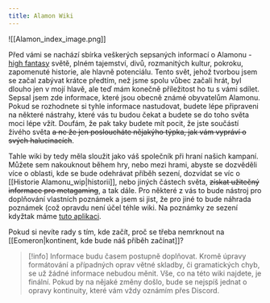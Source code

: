 ```yaml
---
title: Alamon Wiki
---
```

![[Alamon_index_image.png]]


Před vámi se nachází sbírka veškerých sepsaných informací o Alamonu - <a href="https://cs.wikipedia.org/wiki/Vysoká_fantasy" target="_blank">high fantasy</a> světě, plném tajemství, divů, rozmanitých kultur, pokroku, zapomenuté historie, ale hlavně potenciálu. 
Tento svět, jehož tvorbou jsem se začal zabývat krátce předtím, než jsme spolu vůbec začali hrát, byl dlouho jen v mojí hlavě, ale teď mám konečně příležitost ho tu s vámi sdílet. Sepsal jsem zde informace, které jsou obecně známé obyvatelům Alamonu. Pokud se rozhodnete si tyhle informace nastudovat, budete lépe připraveni na některé nástrahy, které vás tu budou čekat a budete se do toho světa moci lépe vžít. Doufám, že pak taky budete mít pocit, že jste součástí živého světa ~~a ne že jen posloucháte nějakýho týpka, jak vám vypráví o svých halucinacích~~.

Tahle wiki by tedy měla sloužit jako váš společník při hraní našich kampaní. Můžete sem nakouknout během hry, nebo mezi hrami, abyste se dozvěděli více o oblasti, kde se bude odehrávat příběh sezení, dozvídat se víc o [[Historie Alamonu_wip|historii]], nebo jiných částech světa, ~~získat užitečný informace pro metagaming~~, a tak dále.
Pro některé z vás to bude nástroj pro doplňování vlastních poznámek a jsem si jist, že pro jiné to bude náhrada poznámek (což opravdu není účel téhle wiki. Na poznámky ze sezení kdyžtak máme <a href="https://edskrihmo.click" target="_blank">tuto aplikaci</a>.

Pokud si nevíte rady s tím, kde začít, proč se třeba nemrknout na [[Eomeron|kontinent, kde bude náš příběh začínat]]?

> [!info] Informace budu časem postupně doplňovat. Kromě úpravy formátování a případných oprav větné skladby, či gramatických chyb, se už žádné informace nebudou měnit. Vše, co na této wiki najdete, je finální. Pokud by na nějaké změny došlo, bude se nejspíš jednat o opravy kontinuity, které vám vždy oznámím přes Discord.
